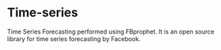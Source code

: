 # Time-series


Time Series Forecasting performed using FBprophet.
It is an open source library for time series forecasting by Facebook.
